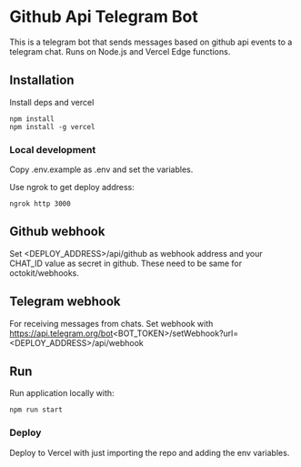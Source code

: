 # Github Api Telegram Bot

This is a telegram bot that sends messages based on github api events to a telegram chat. Runs on Node.js and Vercel Edge functions.

## Installation

Install deps and vercel

```
npm install
npm install -g vercel
```

### Local development

Copy .env.example as .env and set the variables.

Use ngrok to get deploy address:

```
ngrok http 3000
```

## Github webhook

Set <DEPLOY_ADDRESS>/api/github as webhook address and your CHAT_ID value as secret in github. These need to be same for octokit/webhooks.

## Telegram webhook

For receiving messages from chats. Set webhook with https://api.telegram.org/bot<BOT_TOKEN>/setWebhook?url=<DEPLOY_ADDRESS>/api/webhook

## Run

Run application locally with:

```
npm run start
```

### Deploy

Deploy to Vercel with just importing the repo and adding the env variables.
